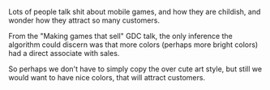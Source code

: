 Lots of people talk shit about mobile games, and how they are childish, and wonder how they attract so many customers.

From the "Making games that sell" GDC talk, the only inference the algorithm could discern was that more colors (perhaps more
bright colors) had a direct associate with sales.

So perhaps we don't have to simply copy the over cute art style, but still we would want to have nice colors, that will attract
customers.
